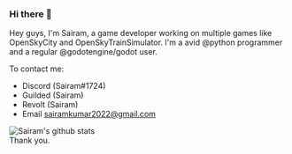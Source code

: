 ### Hi there 👋

Hey guys, I'm Sairam, a game developer working on multiple games like OpenSkyCity and OpenSkyTrainSimulator. I'm a avid @python programmer and a regular @godotengine/godot user.

To contact me:
 - Discord (Sairam#1724)
 - Guilded (Sairam)
 - Revolt (Sairam)
 - Email sairamkumar2022@gmail.com

![Sairam's github stats](https://github-readme-stats.vercel.app/api?username=sairam4123&show_icons=true&count_private=true&theme=gruvbox)  
Thank you.

<!--
**sairam4123/sairam4123** is a ✨ _special_ ✨ repository because its `README.md` (this file) appears on your GitHub profile.

Here are some ideas to get you started:

- 🔭 I’m currently working on ...
- 🌱 I’m currently learning ...
- 👯 I’m looking to collaborate on ...
- 🤔 I’m looking for help with ...
- 💬 Ask me about ...
- 📫 How to reach me: ...
- 😄 Pronouns: ...
- ⚡ Fun fact: ...
-->
